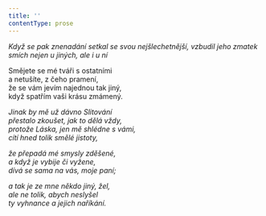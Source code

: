 ```yaml
---
title: ''
contentType: prose
---
```


<section>

_Když se pak znenadání setkal se svou nejšlechetnější, vzbudil jeho zmatek smích nejen u jiných, ale i u ní_

</section>

<section>

Smějete se mé tváři s ostatními  
a netušíte, z čeho pramení,  
že se vám jevím najednou tak jiný,  
když spatřím vaši krásu zmámený.

_Jinak by mě už dávno Slitování  
přestalo zkoušet, jak to dělá vždy,  
protože Láska, jen mě shlédne s vámi,  
cítí hned tolik smělé jistoty,_

</section>

<section>

_že přepadá mé smysly zděšené,  
a když je vybije či vyžene,  
dívá se sama na vás, moje paní;_

</section>

<section>

_a tak je ze mne někdo jiný, žel,  
ale ne tolik, abych neslyšel  
ty vyhnance a jejich naříkání._

</section>
